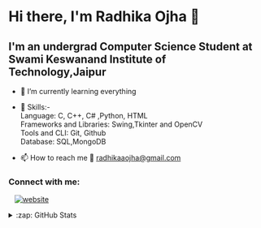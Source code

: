 # Hi there, I'm Radhika Ojha 👋 

## I'm an undergrad Computer Science Student at Swami Keswanand Institute of Technology,Jaipur

- 🌱 I’m currently learning everything 
- 💞️ Skills:- <br>
    Language: C, C++, C# ,Python, HTML <br>
    Frameworks and Libraries: Swing,Tkinter and OpenCV <br>
    Tools and CLI: Git, Github <br>
    Database: SQL,MongoDB <br>


- 📫 How to reach me 📧 radhikaaojha@gmail.com

### Connect with me:

&nbsp;&nbsp;
[![website](./img/linkedin-light.svg)](https://www.linkedin.com/in/radhikaaojha/)
&nbsp;&nbsp;



<details>
  <summary>:zap: GitHub Stats</summary>

  <img align="left" alt="codeSTACKr's GitHub Stats" src="https://github-readme-stats.vercel.app/api?username=radhikaaojha&show_icons=true&hide_border=false&title_color=ff652f&icon_color=FFE400&bg_color=09131B&text_color=ffffff&border_color=0c1a25" />

</details>

